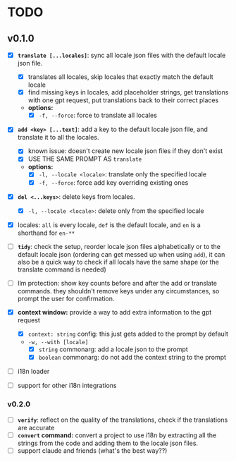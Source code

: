 # TODO

## v0.1.0

- [x] **`translate [...locales]`**: sync all locale json files with the default locale json file.
  - [x] translates all locales, skip locales that exactly match the default locale
  - [x] find missing keys in locales, add placeholder strings, get translations with one gpt request, put translations back to their correct places
  - **options:**
    - [x] `-f, --force`: force to translate all locales

- [x] **`add <key> [...text]`**: add a key to the default locale json file, and translate it to all the locales.
  - [x] known issue: doesn't create new locale json files if they don't exist
  - [x] USE THE SAME PROMPT AS `translate`
  - **options:**
    - [x] `-l, --locale <locale>`: translate only the specified locale
    - [x] `-f, --force`: force add key overriding existing ones

- [x] **`del <...keys>`**: delete keys from locales.
  - [x] `-l, --locale <locale>`: delete only from the specified locale

- [x] locales: `all` is every locale, `def` is the default locale, and `en` is a shorthand for `en-**`

- [ ] **`tidy`**: check the setup, reorder locale json files alphabetically or to the default locale json (ordering can get messed up when using `add`), it can also be a quick way to check if all locals have the same shape (or the translate command is needed)

- [ ] llm protection: show key counts before and after the add or translate commands. they shouldn't remove keys under any circumstances, so prompt the user for confirmation.

- [x] **context window:** provide a way to add extra information to the gpt request
  - [x] `context: string` config: this just gets added to the prompt by default
  - `-w, --with [locale]`
    - [x] `string` commonarg: add a locale json to the prompt
    - [x] `boolean` commonarg: do not add the context string to the prompt

- [ ] i18n loader
- [ ] support for other i18n integrations

### v0.2.0

- [ ] **`verify`**: reflect on the quality of the translations, check if the translations are accurate
- [ ] **`convert` command:** convert a project to use i18n by extracting all the strings from the code and adding them to the locale json files.
- [ ] support claude and friends (what's the best way??)
